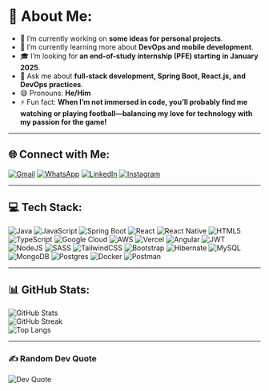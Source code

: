 # 💫 About Me:
- 🔭 I’m currently working on **some ideas for personal projects**.<br>
- 🌱 I’m currently learning more about **DevOps and mobile development**.<br>
- 🎓 I’m looking for **an end-of-study internship (PFE) starting in January 2025**.<br>
- 💬 Ask me about **full-stack development, Spring Boot, React.js, and DevOps practices**.<br>
- 😄 Pronouns: **He/Him**<br>
- ⚡ Fun fact: **When I’m not immersed in code, you’ll probably find me watching or playing football—balancing my love for technology with my passion for the game!**

---

## 🌐 Connect with Me:
[![Gmail](https://img.shields.io/badge/Gmail-D14836?logo=gmail&logoColor=white)](mailto:abdelhamidmouloudi2003@gmail.com)
[![WhatsApp](https://img.shields.io/badge/WhatsApp-25D366?logo=whatsapp&logoColor=white)](https://wa.me/212682276750)
[![LinkedIn](https://img.shields.io/badge/LinkedIn-%230077B5.svg?logo=linkedin&logoColor=white)](https://linkedin.com/in/abdelhamid--mouloudi) 
[![Instagram](https://img.shields.io/badge/Instagram-%23E4405F.svg?logo=Instagram&logoColor=white)](https://instagram.com/mouloudiabdelhamid)

---

## 💻 Tech Stack:
![Java](https://img.shields.io/badge/java-%23ED8B00.svg?style=for-the-badge&logo=openjdk&logoColor=white) 
![JavaScript](https://img.shields.io/badge/javascript-%23323330.svg?style=for-the-badge&logo=javascript&logoColor=%23F7DF1E) 
![Spring Boot](https://img.shields.io/badge/springboot-%236DB33F.svg?style=for-the-badge&logo=springboot&logoColor=white)
![React](https://img.shields.io/badge/react-%2320232a.svg?style=for-the-badge&logo=react&logoColor=%2361DAFB) 
![React Native](https://img.shields.io/badge/react_native-%2320232a.svg?style=for-the-badge&logo=react&logoColor=%2361DAFB) 
![HTML5](https://img.shields.io/badge/html5-%23E34F26.svg?style=for-the-badge&logo=html5&logoColor=white) 
![TypeScript](https://img.shields.io/badge/typescript-%23007ACC.svg?style=for-the-badge&logo=typescript&logoColor=white) 
![Google Cloud](https://img.shields.io/badge/GoogleCloud-%234285F4.svg?style=for-the-badge&logo=google-cloud&logoColor=white) 
![AWS](https://img.shields.io/badge/AWS-%23FF9900.svg?style=for-the-badge&logo=amazon-aws&logoColor=white) 
![Vercel](https://img.shields.io/badge/vercel-%23000000.svg?style=for-the-badge&logo=vercel&logoColor=white) 
![Angular](https://img.shields.io/badge/angular-%23DD0031.svg?style=for-the-badge&logo=angular&logoColor=white) 
![JWT](https://img.shields.io/badge/JWT-black?style=for-the-badge&logo=JSON%20web%20tokens) 
![NodeJS](https://img.shields.io/badge/node.js-6DA55F?style=for-the-badge&logo=node.js&logoColor=white) 
![SASS](https://img.shields.io/badge/SASS-hotpink.svg?style=for-the-badge&logo=SASS&logoColor=white) 
![TailwindCSS](https://img.shields.io/badge/tailwindcss-%2338B2AC.svg?style=for-the-badge&logo=tailwind-css&logoColor=white) 
![Bootstrap](https://img.shields.io/badge/bootstrap-%238511FA.svg?style=for-the-badge&logo=bootstrap&logoColor=white) 
![Hibernate](https://img.shields.io/badge/Hibernate-59666C?style=for-the-badge&logo=Hibernate&logoColor=white) 
![MySQL](https://img.shields.io/badge/mysql-4479A1.svg?style=for-the-badge&logo=mysql&logoColor=white) 
![MongoDB](https://img.shields.io/badge/MongoDB-%234ea94b.svg?style=for-the-badge&logo=mongodb&logoColor=white) 
![Postgres](https://img.shields.io/badge/postgres-%23316192.svg?style=for-the-badge&logo=postgresql&logoColor=white) 
![Docker](https://img.shields.io/badge/docker-%230db7ed.svg?style=for-the-badge&logo=docker&logoColor=white) 
![Postman](https://img.shields.io/badge/postman-%23FF6C37.svg?style=for-the-badge&logo=postman&logoColor=white)

---

## 📊 GitHub Stats:
![GitHub Stats](https://github-readme-stats.vercel.app/api?username=Abdelhamid-Mouloudi&theme=dark&hide_border=false&include_all_commits=false&count_private=false)<br/>
![GitHub Streak](https://github-readme-streak-stats.herokuapp.com/?user=Abdelhamid-Mouloudi&theme=dark&hide_border=false)<br/>
![Top Langs](https://github-readme-stats.vercel.app/api/top-langs/?username=Abdelhamid-Mouloudi&theme=dark&hide_border=false&include_all_commits=false&count_private=false&layout=compact)

---

### ✍️ Random Dev Quote
![Dev Quote](https://quotes-github-readme.vercel.app/api?type=horizontal&theme=radical)


